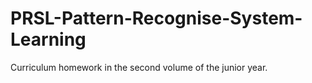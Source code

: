 # PRSL-Pattern-Recognise-System-Learning
Curriculum homework in the second volume of the junior year.
